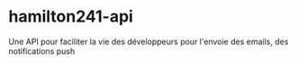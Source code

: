 # hamilton241-api
Une API pour faciliter la vie des développeurs pour l'envoie des emails, des notifications push
